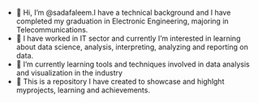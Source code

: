 - 👋 Hi, I’m @sadafaleem.I have a technical background and I have completed my graduation in Electronic Engineering, majoring in Telecommunications.  
- 👀 I have worked in IT sector and currently I’m interested in learning about data science, analysis, interpreting, analyzing and reporting on data.
- 🌱 I’m currently learning tools and techniques involved in data analysis and visualization in the industry 
- 💞️ This is a repository I have created to showcase and highlght myprojects, learning and achievements.

<!---
sadafaleem/sadafaleem is a ✨ special ✨ repository because its `README.md` (this file) appears on your GitHub profile.
You can click the Preview link to take a look at your changes.
--->
